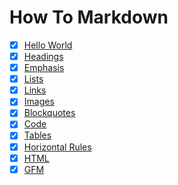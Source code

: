 # How To Markdown

- [x] [Hello World](./hello-world.md)
- [x] [Headings](./headings.md)
- [x] [Emphasis](./emphasis.md)
- [x] [Lists](./lists.md)
- [x] [Links](./links.md)
- [x] [Images](./images.md)
- [x] [Blockquotes](./blockquotes.md)
- [x] [Code](./code.md)
- [x] [Tables](./tables.md)
- [x] [Horizontal Rules](./hr.md)
- [x] [HTML](./html.md)
- [x] [GFM](./gfm.md)
